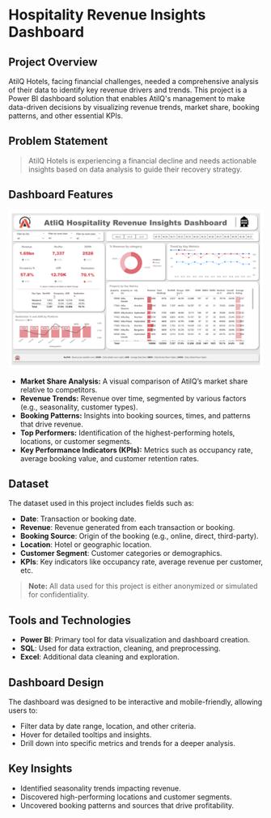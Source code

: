 # Hospitality Revenue Insights Dashboard

## Project Overview
AtilQ Hotels, facing financial challenges, needed a comprehensive analysis of their data to identify key revenue drivers and trends. This project is a Power BI dashboard solution that enables AtilQ's management to make data-driven decisions by visualizing revenue trends, market share, booking patterns, and other essential KPIs.

## Problem Statement
> AtilQ Hotels is experiencing a financial decline and needs actionable insights based on data analysis to guide their recovery strategy.

## Dashboard Features
![Dashboard](https://github.com/sujitmahapatra/Hospitality-Revenue-Analysis/blob/89bcea3a973e39a191c493d42951a1918eba8499/Dashboard.png)
- **Market Share Analysis:** A visual comparison of AtilQ’s market share relative to competitors.
- **Revenue Trends:** Revenue over time, segmented by various factors (e.g., seasonality, customer types).
- **Booking Patterns:** Insights into booking sources, times, and patterns that drive revenue.
- **Top Performers:** Identification of the highest-performing hotels, locations, or customer segments.
- **Key Performance Indicators (KPIs):** Metrics such as occupancy rate, average booking value, and customer retention rates.

## Dataset
The dataset used in this project includes fields such as:
- **Date**: Transaction or booking date.
- **Revenue**: Revenue generated from each transaction or booking.
- **Booking Source**: Origin of the booking (e.g., online, direct, third-party).
- **Location**: Hotel or geographic location.
- **Customer Segment**: Customer categories or demographics.
- **KPIs**: Key indicators like occupancy rate, average revenue per customer, etc.

> **Note:** All data used for this project is either anonymized or simulated for confidentiality.

## Tools and Technologies
- **Power BI**: Primary tool for data visualization and dashboard creation.
- **SQL**: Used for data extraction, cleaning, and preprocessing.
- **Excel**: Additional data cleaning and exploration.

## Dashboard Design
The dashboard was designed to be interactive and mobile-friendly, allowing users to:
- Filter data by date range, location, and other criteria.
- Hover for detailed tooltips and insights.
- Drill down into specific metrics and trends for a deeper analysis.

## Key Insights
- Identified seasonality trends impacting revenue.
- Discovered high-performing locations and customer segments.
- Uncovered booking patterns and sources that drive profitability.
